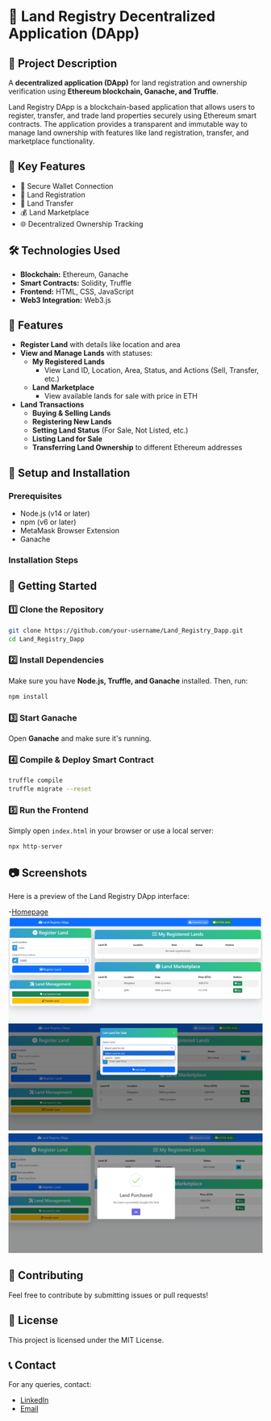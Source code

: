 # 🏡 Land Registry Decentralized Application (DApp)

## 📝 Project Description

A **decentralized application (DApp)** for land registration and ownership verification using **Ethereum blockchain, Ganache, and Truffle**.

Land Registry DApp is a blockchain-based application that allows users to register, transfer, and trade land properties securely using Ethereum smart contracts. The application provides a transparent and immutable way to manage land ownership with features like land registration, transfer, and marketplace functionality.


## 🌟 Key Features

- 🔐 Secure Wallet Connection
- 📝 Land Registration
- 🔄 Land Transfer
- 💰 Land Marketplace
- 🌐 Decentralized Ownership Tracking

## 🛠 Technologies Used

- **Blockchain:** Ethereum, Ganache
- **Smart Contracts:** Solidity, Truffle
- **Frontend:** HTML, CSS, JavaScript
- **Web3 Integration:** Web3.js
  

## 📌 Features
- **Register Land** with details like location and area
- **View and Manage Lands** with statuses:
  - **My Registered Lands**
    - View Land ID, Location, Area, Status, and Actions (Sell, Transfer, etc.)
  - **Land Marketplace**
    - View available lands for sale with price in ETH
- **Land Transactions**
  - **Buying & Selling Lands**
  - **Registering New Lands**
  - **Setting Land Status** (For Sale, Not Listed, etc.)
  - **Listing Land for Sale**
  - **Transferring Land Ownership** to different Ethereum addresses
 
  
## 🚀 Setup and Installation

### Prerequisites
- Node.js (v14 or later)
- npm (v6 or later)
- MetaMask Browser Extension
- Ganache

### Installation Steps

## 🚀 Getting Started

### 1️⃣ Clone the Repository
```bash
git clone https://github.com/your-username/Land_Registry_Dapp.git
cd Land_Registry_Dapp
```

### 2️⃣ Install Dependencies
Make sure you have **Node.js, Truffle, and Ganache** installed. Then, run:
```bash
npm install
```

### 3️⃣ Start Ganache
Open **Ganache** and make sure it's running.

### 4️⃣ Compile & Deploy Smart Contract
```bash
truffle compile
truffle migrate --reset
```

### 5️⃣ Run the Frontend
Simply open `index.html` in your browser or use a local server:
```bash
npx http-server
```

## 📷 Screenshots
Here is a preview of the Land Registry DApp interface:

-[Homepage](test/9.png)
![Registration Form](test/1.png)
![Land Records](test/4.png)
![Ownership Verification](test/6.png)

## 🤝 Contributing
Feel free to contribute by submitting issues or pull requests!

## 📜 License
This project is licensed under the MIT License.

## 📞 Contact
For any queries, contact: 
- [LinkedIn](https://linkedin.com/in/prashant-kumar-2a6a9820a) 
- [Email](Krprashant0412@gmail.com)
